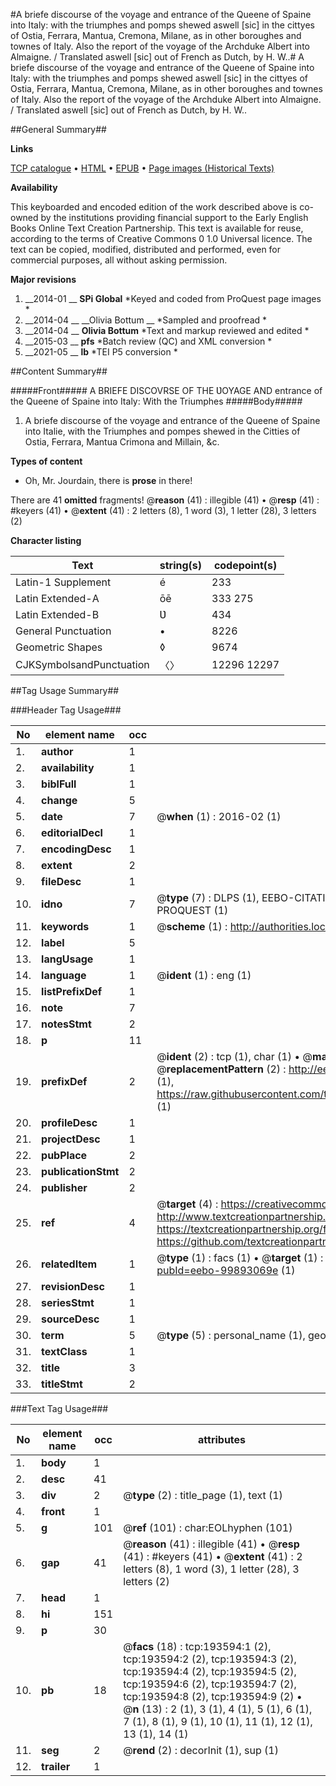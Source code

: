 #A briefe discourse of the voyage and entrance of the Queene of Spaine into Italy: with the triumphes and pomps shewed aswell [sic] in the cittyes of Ostia, Ferrara, Mantua, Cremona, Milane, as in other boroughes and townes of Italy. Also the report of the voyage of the Archduke Albert into Almaigne. / Translated aswell [sic] out of French as Dutch, by H. W..#
A briefe discourse of the voyage and entrance of the Queene of Spaine into Italy: with the triumphes and pomps shewed aswell [sic] in the cittyes of Ostia, Ferrara, Mantua, Cremona, Milane, as in other boroughes and townes of Italy. Also the report of the voyage of the Archduke Albert into Almaigne. / Translated aswell [sic] out of French as Dutch, by H. W..

##General Summary##

**Links**

[TCP catalogue](http://www.ota.ox.ac.uk/tcp/)  • 
[HTML](http://tei.it.ox.ac.uk/tcp/Texts-HTML/free/B14/B14710.html)  • 
[EPUB](http://tei.it.ox.ac.uk/tcp/Texts-EPUB/free/B14/B14710.epub) • 
[Page images (Historical Texts)](https://historicaltexts.jisc.ac.uk/eebo-99893069e)

**Availability**

This keyboarded and encoded edition of the work described above is co-owned by the
    institutions providing financial support to the Early English Books Online Text Creation
    Partnership. This text is available for reuse, according to the terms of  Creative Commons 0 1.0 Universal
    licence. The text can be copied, modified, distributed and performed, even for commercial
    purposes, all without asking permission.

**Major revisions**

1. __2014-01 __ __SPi Global__ *Keyed and coded from ProQuest page images *
1. __2014-04 __ __Olivia Bottum __ *Sampled and proofread *
1. __2014-04 __ __Olivia Bottum__ *Text and markup reviewed and edited *
1. __2015-03 __ __pfs__ *Batch review (QC) and XML conversion *
1. __2021-05 __ __lb__ *TEI P5 conversion *

##Content Summary##

#####Front#####
A BRIEFE DISCOVRSE OF THE ƲOYAGE AND entrance of the Queene of Spaine into Italy: With the Triumphes
#####Body#####

1. A briefe discourse of the voyage and entrance of the Queene of Spaine into Italie, with the Triumphes and pompes shewed in the Citties of Ostia, Ferrara, Mantua Crimona and Millain, &c.

**Types of content**

  * Oh, Mr. Jourdain, there is **prose** in there!

There are 41 **omitted** fragments! 
 @__reason__ (41) : illegible (41)  •  @__resp__ (41) : #keyers (41)  •  @__extent__ (41) : 2 letters (8), 1 word (3), 1 letter (28), 3 letters (2)

**Character listing**


|Text|string(s)|codepoint(s)|
|---|---|---|
|Latin-1 Supplement|é|233|
|Latin Extended-A|ōē|333 275|
|Latin Extended-B|Ʋ|434|
|General Punctuation|•|8226|
|Geometric Shapes|◊|9674|
|CJKSymbolsandPunctuation|〈〉|12296 12297|

##Tag Usage Summary##

###Header Tag Usage###

|No|element name|occ|attributes|
|---|---|---|---|
|1.|__author__|1||
|2.|__availability__|1||
|3.|__biblFull__|1||
|4.|__change__|5||
|5.|__date__|7| @__when__ (1) : 2016-02 (1)|
|6.|__editorialDecl__|1||
|7.|__encodingDesc__|1||
|8.|__extent__|2||
|9.|__fileDesc__|1||
|10.|__idno__|7| @__type__ (7) : DLPS (1), EEBO-CITATION (1), VID (1), EEBO-PROQUEST (1), STC (2), PROQUEST (1)|
|11.|__keywords__|1| @__scheme__ (1) : http://authorities.loc.gov/ (1)|
|12.|__label__|5||
|13.|__langUsage__|1||
|14.|__language__|1| @__ident__ (1) : eng (1)|
|15.|__listPrefixDef__|1||
|16.|__note__|7||
|17.|__notesStmt__|2||
|18.|__p__|11||
|19.|__prefixDef__|2| @__ident__ (2) : tcp (1), char (1)  •  @__matchPattern__ (2) : ([0-9\-]+):([0-9IVX]+) (1), (.+) (1)  •  @__replacementPattern__ (2) : http://eebo.chadwyck.com/downloadtiff?vid=$1&page=$2 (1), https://raw.githubusercontent.com/textcreationpartnership/Texts/master/tcpchars.xml#$1 (1)|
|20.|__profileDesc__|1||
|21.|__projectDesc__|1||
|22.|__pubPlace__|2||
|23.|__publicationStmt__|2||
|24.|__publisher__|2||
|25.|__ref__|4| @__target__ (4) : https://creativecommons.org/publicdomain/zero/1.0/ (1), http://www.textcreationpartnership.org/docs/. (1), https://textcreationpartnership.org/faq/#faq05 (1), https://github.com/textcreationpartnership (1)|
|26.|__relatedItem__|1| @__type__ (1) : facs (1)  •  @__target__ (1) : https://data.historicaltexts.jisc.ac.uk/view?pubId=eebo-99893069e (1)|
|27.|__revisionDesc__|1||
|28.|__seriesStmt__|1||
|29.|__sourceDesc__|1||
|30.|__term__|5| @__type__ (5) : personal_name (1), geographic_name (4)|
|31.|__textClass__|1||
|32.|__title__|3||
|33.|__titleStmt__|2||


###Text Tag Usage###

|No|element name|occ|attributes|
|---|---|---|---|
|1.|__body__|1||
|2.|__desc__|41||
|3.|__div__|2| @__type__ (2) : title_page (1), text (1)|
|4.|__front__|1||
|5.|__g__|101| @__ref__ (101) : char:EOLhyphen (101)|
|6.|__gap__|41| @__reason__ (41) : illegible (41)  •  @__resp__ (41) : #keyers (41)  •  @__extent__ (41) : 2 letters (8), 1 word (3), 1 letter (28), 3 letters (2)|
|7.|__head__|1||
|8.|__hi__|151||
|9.|__p__|30||
|10.|__pb__|18| @__facs__ (18) : tcp:193594:1 (2), tcp:193594:2 (2), tcp:193594:3 (2), tcp:193594:4 (2), tcp:193594:5 (2), tcp:193594:6 (2), tcp:193594:7 (2), tcp:193594:8 (2), tcp:193594:9 (2)  •  @__n__ (13) : 2 (1), 3 (1), 4 (1), 5 (1), 6 (1), 7 (1), 8 (1), 9 (1), 10 (1), 11 (1), 12 (1), 13 (1), 14 (1)|
|11.|__seg__|2| @__rend__ (2) : decorInit (1), sup (1)|
|12.|__trailer__|1||
